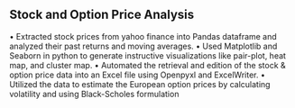 ## Stock and Option Price Analysis
• Extracted stock prices from yahoo finance into Pandas dataframe and analyzed their past returns and moving averages.
• Used Matplotlib and Seaborn in python to generate instructive visualizations like pair-plot, heat map, and cluster map.
• Automated the retrieval and edition of the stock & option price data into an Excel file using Openpyxl and ExcelWriter.
• Utilized the data to estimate the European option prices by calculating volatility and using Black-Scholes formulation

